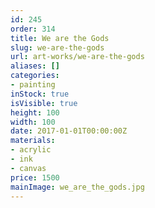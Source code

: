 ```yaml
---
id: 245
order: 314
title: We are the Gods
slug: we-are-the-gods
url: art-works/we-are-the-gods
aliases: []
categories:
- painting
inStock: true
isVisible: true
height: 100
width: 100
date: 2017-01-01T00:00:00Z
materials:
- acrylic
- ink
- canvas
price: 1500
mainImage: we_are_the_gods.jpg
---
```

